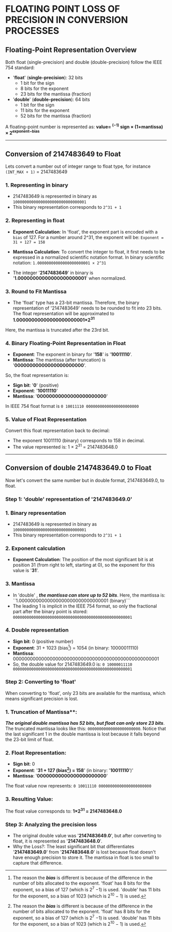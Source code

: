 # FLOATING POINT LOSS OF PRECISION IN CONVERSION PROCESSES

## Floating-Point Representation Overview

Both float (single-precision) and double (double-precision) follow the IEEE 754 standard:

* '**float**' (**single-precision**): 32 bits
	* 1 bit for the sign
	* 8 bits for the exponent
	* 23 bits for the mantissa (fraction)
* '**double**' (**double-precision**): 64 bits
	* 1 bit for the sign
	* 11 bits for the exponent
	* 52 bits for the mantissa (fraction)

A floating-point number is represented as:	   **value= <sup>(−1)</sup> sign × (1+mantissa) × 2<sup>exponent−bias</sup>**

---
## Conversion of 2147483649 to Float

Lets convert a number out of integer range to float type, for instance `(INT_MAX + 1)` = 2147483649

### 1. Representing in binary
* 2147483649 is represented in binary as ```10000000000000000000000000000001```
* This binary representation corresponds to `2^31 + 1`

### 2. Representing in float
* **Exponent Calculation**: In 'float', the exponent part is encoded with a `bias` of 127. For a number around 2^31, the exponent will be: ```Exponent = 31 + 127 = 158```

* **Mantissa Calculation**: To convert the integer to float, it first needs to be expressed in a normalized scientific notation format. In binary scientific notation: ```1.00000000000000000000001 × 2^31```

* The integer '**2147483649**' in binary is '**1.00000000000000000000001**' when normalized.

### 3. Round to Fit Mantissa

* The 'float' type has a 23-bit mantissa. Therefore, the binary representation of '2147483649' needs to be rounded to fit into 23 bits.
The float representation will be approximated to **1.00000000000000000000001×2<sup>31</sup>**

Here, the mantissa is truncated after the 23rd bit.

### 4. Binary Floating-Point Representation in Float

* **Exponent**: The exponent in binary for '**158**' is '**10011110**'.
* **Mantissa**: The mantissa (after truncation) is '**00000000000000000000000**'.

So, the float representation is:

* **Sign bit**: '**0**' (positive)
* **Exponent**: '**10011110**'
* **Mantissa**: '**00000000000000000000000**'

In IEEE 754 float format is ```0 10011110 00000000000000000000000```

### 5. Value of Float Representation

Convert this float representation back to decimal:
* The exponent 10011110 (binary) corresponds to 158 in decimal.
* The value represented is:  1 × 2<sup>31</sup> = 2147483648.0

---

## Conversion of double 2147483649.0 to Float

Now let's convert the same number but in double format, 2147483649.0, to float.

### Step 1: 'double' representation of '2147483649.0'

### 1. Binary representation
* 2147483649 is represented in binary as ```10000000000000000000000000000001```
* This binary representation corresponds to `2^31 + 1`

### 2. Exponent calculation
* **Exponent Calculation**: The position of the most significant bit is at position 31 (from right to left, starting at 0), so the exponent for this value is '**31**'.

### 3. Mantissa
* In 'double' , ***the mantissa can store up to 52 bits***. Here, the mantissa is:  ``1.00000000000000000000000000000001 (binary)```
* The leading 1 is implicit in the IEEE 754 format, so only the fractional part after the binary point is stored: ```0000000000000000000000000000000000000000000000000001```

### 4. Double representation
* **Sign bit**: 0 (positive number)
* **Exponent**: 31 + 1023 (bias[^1]) = 1054 (in binary: 10000011110)
* **Mantissa**: 0000000000000000000000000000000000000000000000000001
* So, the double value for 2147483649.0 is:  ```0 10000011110 0000000000000000000000000000000000000000000000000001```

### Step 2: Converting to 'float'

When converting to 'float', only 23 bits are available for the mantissa, which means significant precision is lost.

### 1. Truncation of Mantissa**: 
***The original double mantissa has 52 bits, but float can only store 23 bits***. The truncated mantissa looks like this:  ```00000000000000000000000```. Notice that the last significant 1 in the double mantissa is lost because it falls beyond the 23-bit limit of float.

### 2. Float Representation:

* **Sign bit**: 0
* **Exponent**: '**31 + 127 (bias[^1]) = 158**' (in binary: '**10011110**')'
* **Mantissa**: '**00000000000000000000000**'

The float value now represents:  ```0 10011110 00000000000000000000000```

### 3. Resulting Value:
 
The float value corresponds to:  **1×2<sup>31</sup> = 2147483648.0**

### Step 3: Analyzing the precision loss

* The original double value was '**2147483649.0**', but after converting to float, it is represented as '**2147483648.0**'.
* Why the Loss?: The least significant bit that differentiates '**2147483649.0**' from '**2147483648.0**' is lost because float doesn't have enough precision to store it. The mantissa in float is too small to capture that difference.

[^1]: The reason the ***bias*** is different is because of the difference in the number of bits allocated to the exponent. 'float' has 8 bits for the exponent, so a bias of 127 (which is 2<sup>7</sup> −1) is used. 'double' has 11 bits for the exponent, so a bias of 1023 (which is 2<sup>10</sup> − 1) is used.